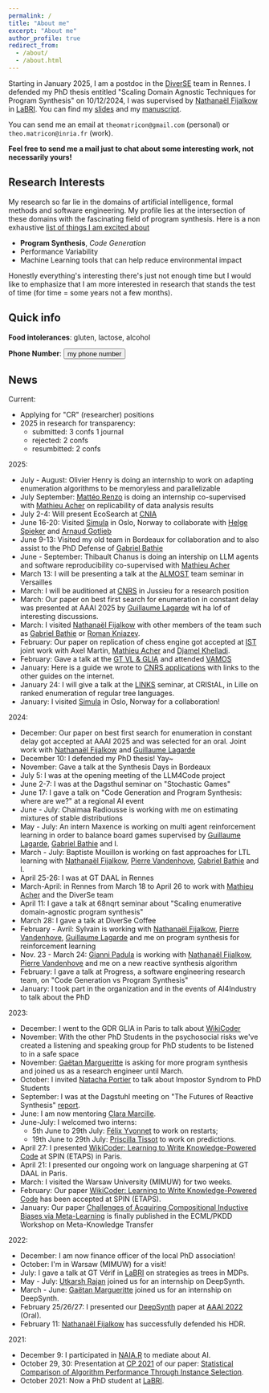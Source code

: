 ```yaml
---
permalink: /
title: "About me"
excerpt: "About me"
author_profile: true
redirect_from: 
  - /about/
  - /about.html
---
```


Starting in January 2025, I am a postdoc in the [DiverSE][DIVERSE] team in Rennes.
I defended my PhD thesis entitled "Scaling Domain Agnostic Techniques for Program Synthesis" on 10/12/2024, I was supervised by [Nathanaël Fijalkow][NATH] in [LaBRI][LABRI]. You can find my [slides](./files/slides_thesis.pdf) and my [manuscript](./files/thesis.pdf).

You can send me an email at `theomatricon@gmail.com` (personal) or `theo.matricon@inria.fr` (work).

**Feel free to send me a mail just to chat about some interesting work, not necessarily yours!**

## Research Interests

My research so far lie in the domains of artificial intelligence, formal methods and software engineering.
My profile lies at the intersection of these domains with the fascinating field of program synthesis.
Here is a non exhaustive [list of things I am excited about](./looking)

- **Program Synthesis**, *Code Generation*
- Performance Variability
- Machine Learning tools that can help reduce environmental impact

Honestly everything's interesting there's just not enough time but I would like to emphasize that I am more interested in research that stands the test of time (for time = some years not a few months).

## Quick info

**Food intolerances**: gluten, lactose, alcohol

**Phone Number**:  <button id="phone_no">my phone number</button>

## News

Current:

- Applying for "CR" (researcher) positions
- 2025 in research for transparency:
  - submitted: 3 confs 1 journal
  - rejected: 2 confs
  - resumbitted: 2 confs

2025:

- July - August: Olivier Henry is doing an internship to work on adapting enumeration algorithms to be memoryless and parallelizable
- July September: [Mattéo Renzo](https://fr.linkedin.com/in/matt%C3%A9o-renzo-553b0b320) is doing an internship co-supervised with [Mathieu Acher][MATHIEU] on replicability of data analysis results
- July 2-4: Will present EcoSearch at [CNIA](https://pfia2025.u-bourgogne.fr/conferences/cnia/)
- June 16-20: Visited [Simula](https://www.simula.no/) in Oslo, Norway to collaborate with [Helge Spieker](https://hspieker.de/) and [Arnaud Gotlieb](https://www.simula.no/people/arnaud)
- June 9-13: Visited my old team in Bordeaux for collaboration and to also assist to the PhD Defense of [Gabriel Bathie][GABRIEL]
- June - September: Thibault Chanus is doing an intership on LLM agents and software reproducibility co-supervised with [Mathieu Acher][MATHIEU]
- March 13: I will be presenting a talk at the [ALMOST](https://www.david.uvsq.fr/equipe-almost/) team seminar in Versailles
- March: I will be auditioned at [CNRS](https://www.cnrs.fr/fr) in Jussieu for a research position
- March: Our paper on best first search for enumeration in constant delay was presented at AAAI 2025 by [Guillaume Lagarde][GUILLAUME] wit ha lof of interesting discussions.
- March: I visited [Nathanaël Fijalkow][NATH] with other members of the team such as [Gabriel Bathie][GABRIEL] or [Roman Kniazev][ROMAN].
- February: Our paper on replication of chess engine got accepted at [IST](https://www.sciencedirect.com/journal/information-and-software-technology) joint work with Axel Martin, [Mathieu Acher][MATHIEU] and [Djamel Khelladi][DJAMEL].
- February: Gave a talk at the [GT VL & GLIA](https://gdr-gpl.cnrs.fr/?p=302) and attended [VAMOS](https://familiar-project.github.io/VaMoS2025/)
- January: Here is a guide we wrote to [CNRS applications](./cnrs) with links to the other guides on the internet.
- January 24: I will give a talk at the [LINKS](https://team.inria.fr/links/) seminar, at CRIStAL, in Lille on ranked enumeration of regular tree languages.
- January: I visited [Simula](https://www.simula.no/) in Oslo, Norway for a collaboration!

2024:

- December: Our paper on best first search for enumeration in constant delay got accepted at AAAI 2025 and was selected for an oral. Joint work with [Nathanaël Fijalkow][NATH] and [Guillaume Lagarde][GUILLAUME]
- December 10: I defended my PhD thesis! Yay~
- November: Gave a talk at the Synthesis Days in Bordeaux
- July 5: I was at the opening meeting of the LLM4Code project
- June 2-7: I was at the Dagsthul seminar on "Stochastic Games"
- June 17: I gave a talk on "Code Generation and Program Synthesis: where are we?" at a regional AI event
- June - July: Chaimaa Radiousse is working with me on estimating mixtures of stable distributions
- May - July: An intern Maxence is working on multi agent reinforcement learning in order to balance board games supervised by [Guillaume Lagarde][GUILLAUME], [Gabriel Bathie][GABRIEL] and I.
- March - July: Baptiste Mouillon is working on fast approaches for LTL learning with [Nathanaël Fijalkow][NATH], [Pierre Vandenhove][PIERREV], [Gabriel Bathie][GABRIEL] and I.
- April 25-26: I was at GT DAAL in Rennes
- March-April: in Rennes from March 18 to April 26 to work with [Mathieu Acher][MATHIEU] and the DiverSe team
- April 11: I gave a talk at 68nqrt seminar about "Scaling enumerative domain-agnostic program synthesis"
- March 28: I gave a talk at DiverSe Coffee
- February - Avril: Sylvain is working with [Nathanaël Fijalkow][NATH], [Pierre Vandenhove][PIERREV], [Guillaume Lagarde][GUILLAUME] and me on program synthesis for reinforcement learning
- Nov. 23 - March 24: [Gianni Padula](https://fr.linkedin.com/in/gianni-padula-8192b8223) is working with [Nathanaël Fijalkow][NATH], [Pierre Vandenhove][PIERREV] and me on a new reactive synthesis algorithm
- February: I gave a talk at Progress, a software engineering research team, on "Code Generation vs Program Synthesis"
- January: I took part in the organization and in the events of AI4Industry to talk about the PhD

2023:

- December: I went to the GDR GLIA in Paris to talk about [WikiCoder](https://arxiv.org/abs/2303.08574)
- November: With the other PhD Students in the psychosocial risks we've created a listening and speaking group for PhD students to be listened to in a safe space
- November: [Gaëtan Margueritte](https://github.com/gaetanmargueritte) is asking for more program synthesis and joined us as a research engineer until March.
- October: I invited [Natacha Portier](https://perso.ens-lyon.fr/natacha.portier/blog/) to talk about Impostor Syndrom to PhD Students
- September: I was at the Dagstuhl meeting on "The Futures of Reactive Synthesis" [report](https://doi.org/10.4230/DagRep.13.9.166).
- June: I am now mentoring [Clara Marcille](https://www.labri.fr/perso/pmarcille/).
- June-July: I welcomed two interns:
  - 5th June to 29th July: [Félix Yvonnet](https://github.com/Felix-Yvonnet) to work on restarts;
  - 19th June to 29th July: [Priscilla Tissot](https://fr.linkedin.com/in/priscilla-tissot-9493851b8) to work on predictions.
- April 27: I presented [WikiCoder: Learning to Write Knowledge-Powered Code](https://arxiv.org/abs/2303.08574) at SPIN (ETAPS) in Paris.
- April 21: I presented our ongoing work on language sharpening at GT DAAL in Paris.
- March: I visited the Warsaw University (MIMUW) for two weeks.
- February: Our paper [WikiCoder: Learning to Write Knowledge-Powered Code](https://arxiv.org/abs/2303.08574) has been accepted at SPIN (ETAPS).
- January: Our paper [Challenges of Acquiring Compositional Inductive Biases via Meta-Learning](https://proceedings.mlr.press/v191/anastacio22a.html) is finally published in the ECML/PKDD Workshop on Meta-Knowledge Transfer

2022:

- December: I am now finance officer of the local PhD association!
- October: I'm in Warsaw (MIMUW) for a visit!
- July: I gave a talk at GT Vérif in [LaBRI][LABRI] on strategies as trees in MDPs.
- May - July: [Utkarsh Rajan](https://github.com/UtkarshRjn) joined us for an internship on DeepSynth.
- March - June: [Gaëtan Margueritte](https://github.com/gaetanmargueritte) joined us for an internship on DeepSynth.
- February 25/26/27: I presented our [DeepSynth][DeepSynth-arxiv] paper at [AAAI 2022](https://aaai.org/Conferences/AAAI-22/) (Oral).
- February 11: [Nathanaël Fijalkow][NATH] has successfully defended his HDR.

2021:

- December 9: I participated in [NAIA.R](https://forum.naia.io/) to mediate about AI.
- October 29, 30: Presentation at [CP 2021][CP21] of our paper: [Statistical Comparison of Algorithm Performance Through Instance Selection][PSEAS-paper].
- October 2021: Now a PhD student at [LaBRI][LABRI].

[ROMAN]: https://roman.knzv.me/
[GUILLAUME]: https://guillaume-lagarde.github.io/
[MATHIEU]: https://www.mathieuacher.com/
[DJAMEL]: https://people.irisa.fr/Djamel-Eddine.Khelladi/index.html
[PIERREV]: https://pierre-vandenhove.github.io/
[GABRIEL]: https://perso.ens-lyon.fr/gabriel.bathie/
[NATH]: https://games-automata-play.com/
[LABRI]: https://www.labri.fr/
[CP21]: https://cp2021.a4cp.org/
[PSEAS-paper]: https://doi.org/10.4230/LIPIcs.CP.2021.43
[DeepSynth-arxiv]: https://arxiv.org/abs/2110.12485
[DIVERSE]: https://www.inria.fr/en/diverse
